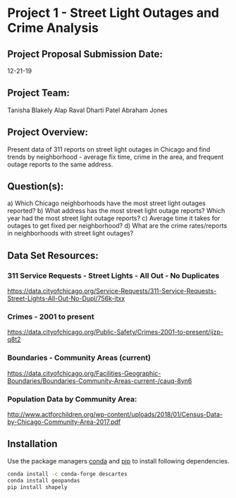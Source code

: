 # Project 1 - Street Light Outages and Crime Analysis

## Project Proposal Submission Date: 
12-21-19

## Project Team:
Tanisha Blakely
Alap Raval
Dharti Patel
Abraham Jones

## Project Overview:
Present data of 311 reports on street light outages in Chicago and find trends by neighborhood - average fix time, crime in the area, and frequent outage reports to the same address.

## Question(s):
a) Which Chicago neighborhoods have the most street light outages reported? 
b) What address has the most street light outage reports? Which year had the most street light outage reports?
c) Average time it takes for outages to get fixed per neighborhood?
d) What are the crime rates/reports in neighborhoods with street light outages?

## Data Set Resources:

### 311 Service Requests - Street Lights - All Out - No Duplicates 
https://data.cityofchicago.org/Service-Requests/311-Service-Requests-Street-Lights-All-Out-No-Dupl/756k-itxx

### Crimes - 2001 to present 
https://data.cityofchicago.org/Public-Safety/Crimes-2001-to-present/ijzp-q8t2

### Boundaries - Community Areas (current)
https://data.cityofchicago.org/Facilities-Geographic-Boundaries/Boundaries-Community-Areas-current-/cauq-8yn6

### Population Data by Community Area:
http://www.actforchildren.org/wp-content/uploads/2018/01/Census-Data-by-Chicago-Community-Area-2017.pdf

## Installation

Use the package managers [conda](https://docs.conda.io/en/latest/) and [pip](https://pip.pypa.io/en/stable/) to install following dependencies.

```bash
conda install -c conda-forge descartes
conda install geopandas
pip install shapely
```